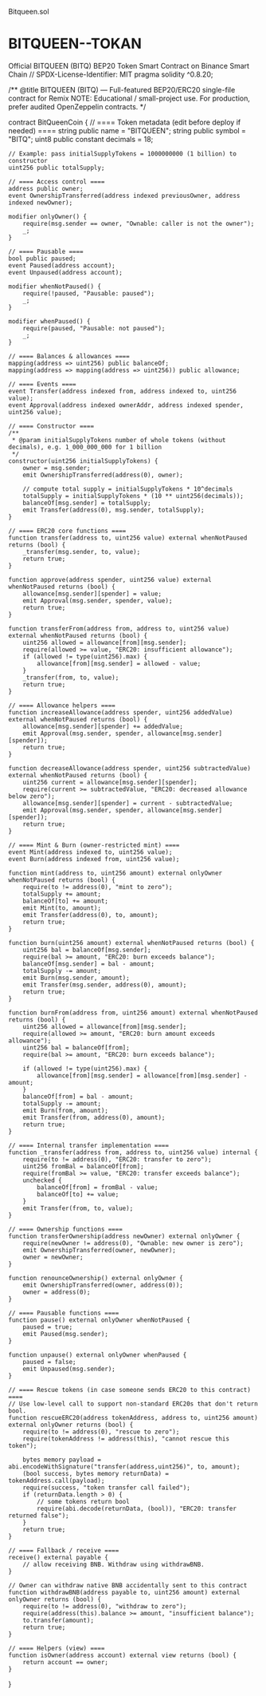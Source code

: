 Bitqueen.sol
# BITQUEEN--TOKAN
Official BITQUEEN (BITQ) BEP20 Token Smart Contract on Binance Smart Chain
// SPDX-License-Identifier: MIT
pragma solidity ^0.8.20;

/**
 @title BITQUEEN (BITQ) — Full-featured BEP20/ERC20 single-file contract for Remix
 NOTE: Educational / small-project use. For production, prefer audited OpenZeppelin contracts.
*/

contract BitQueenCoin {
    // ==== Token metadata (edit before deploy if needed) ====
    string public name = "BITQUEEN";
    string public symbol = "BITQ";
    uint8 public constant decimals = 18;

    // Example: pass initialSupplyTokens = 1000000000 (1 billion) to constructor
    uint256 public totalSupply;

    // ==== Access control ====
    address public owner;
    event OwnershipTransferred(address indexed previousOwner, address indexed newOwner);

    modifier onlyOwner() {
        require(msg.sender == owner, "Ownable: caller is not the owner");
        _;
    }

    // ==== Pausable ====
    bool public paused;
    event Paused(address account);
    event Unpaused(address account);

    modifier whenNotPaused() {
        require(!paused, "Pausable: paused");
        _;
    }

    modifier whenPaused() {
        require(paused, "Pausable: not paused");
        _;
    }

    // ==== Balances & allowances ====
    mapping(address => uint256) public balanceOf;
    mapping(address => mapping(address => uint256)) public allowance;

    // ==== Events ====
    event Transfer(address indexed from, address indexed to, uint256 value);
    event Approval(address indexed ownerAddr, address indexed spender, uint256 value);

    // ==== Constructor ====
    /**
     * @param initialSupplyTokens number of whole tokens (without decimals), e.g. 1_000_000_000 for 1 billion
     */
    constructor(uint256 initialSupplyTokens) {
        owner = msg.sender;
        emit OwnershipTransferred(address(0), owner);

        // compute total supply = initialSupplyTokens * 10^decimals
        totalSupply = initialSupplyTokens * (10 ** uint256(decimals));
        balanceOf[msg.sender] = totalSupply;
        emit Transfer(address(0), msg.sender, totalSupply);
    }

    // ==== ERC20 core functions ====
    function transfer(address to, uint256 value) external whenNotPaused returns (bool) {
        _transfer(msg.sender, to, value);
        return true;
    }

    function approve(address spender, uint256 value) external whenNotPaused returns (bool) {
        allowance[msg.sender][spender] = value;
        emit Approval(msg.sender, spender, value);
        return true;
    }

    function transferFrom(address from, address to, uint256 value) external whenNotPaused returns (bool) {
        uint256 allowed = allowance[from][msg.sender];
        require(allowed >= value, "ERC20: insufficient allowance");
        if (allowed != type(uint256).max) {
            allowance[from][msg.sender] = allowed - value;
        }
        _transfer(from, to, value);
        return true;
    }

    // ==== Allowance helpers ====
    function increaseAllowance(address spender, uint256 addedValue) external whenNotPaused returns (bool) {
        allowance[msg.sender][spender] += addedValue;
        emit Approval(msg.sender, spender, allowance[msg.sender][spender]);
        return true;
    }

    function decreaseAllowance(address spender, uint256 subtractedValue) external whenNotPaused returns (bool) {
        uint256 current = allowance[msg.sender][spender];
        require(current >= subtractedValue, "ERC20: decreased allowance below zero");
        allowance[msg.sender][spender] = current - subtractedValue;
        emit Approval(msg.sender, spender, allowance[msg.sender][spender]);
        return true;
    }

    // ==== Mint & Burn (owner-restricted mint) ====
    event Mint(address indexed to, uint256 value);
    event Burn(address indexed from, uint256 value);

    function mint(address to, uint256 amount) external onlyOwner whenNotPaused returns (bool) {
        require(to != address(0), "mint to zero");
        totalSupply += amount;
        balanceOf[to] += amount;
        emit Mint(to, amount);
        emit Transfer(address(0), to, amount);
        return true;
    }

    function burn(uint256 amount) external whenNotPaused returns (bool) {
        uint256 bal = balanceOf[msg.sender];
        require(bal >= amount, "ERC20: burn exceeds balance");
        balanceOf[msg.sender] = bal - amount;
        totalSupply -= amount;
        emit Burn(msg.sender, amount);
        emit Transfer(msg.sender, address(0), amount);
        return true;
    }

    function burnFrom(address from, uint256 amount) external whenNotPaused returns (bool) {
        uint256 allowed = allowance[from][msg.sender];
        require(allowed >= amount, "ERC20: burn amount exceeds allowance");
        uint256 bal = balanceOf[from];
        require(bal >= amount, "ERC20: burn exceeds balance");

        if (allowed != type(uint256).max) {
            allowance[from][msg.sender] = allowance[from][msg.sender] - amount;
        }
        balanceOf[from] = bal - amount;
        totalSupply -= amount;
        emit Burn(from, amount);
        emit Transfer(from, address(0), amount);
        return true;
    }

    // ==== Internal transfer implementation ====
    function _transfer(address from, address to, uint256 value) internal {
        require(to != address(0), "ERC20: transfer to zero");
        uint256 fromBal = balanceOf[from];
        require(fromBal >= value, "ERC20: transfer exceeds balance");
        unchecked {
            balanceOf[from] = fromBal - value;
            balanceOf[to] += value;
        }
        emit Transfer(from, to, value);
    }

    // ==== Ownership functions ====
    function transferOwnership(address newOwner) external onlyOwner {
        require(newOwner != address(0), "Ownable: new owner is zero");
        emit OwnershipTransferred(owner, newOwner);
        owner = newOwner;
    }

    function renounceOwnership() external onlyOwner {
        emit OwnershipTransferred(owner, address(0));
        owner = address(0);
    }

    // ==== Pausable functions ====
    function pause() external onlyOwner whenNotPaused {
        paused = true;
        emit Paused(msg.sender);
    }

    function unpause() external onlyOwner whenPaused {
        paused = false;
        emit Unpaused(msg.sender);
    }

    // ==== Rescue tokens (in case someone sends ERC20 to this contract) ====
    // Use low-level call to support non-standard ERC20s that don't return bool.
    function rescueERC20(address tokenAddress, address to, uint256 amount) external onlyOwner returns (bool) {
        require(to != address(0), "rescue to zero");
        require(tokenAddress != address(this), "cannot rescue this token");

        bytes memory payload = abi.encodeWithSignature("transfer(address,uint256)", to, amount);
        (bool success, bytes memory returnData) = tokenAddress.call(payload);
        require(success, "token transfer call failed");
        if (returnData.length > 0) {
            // some tokens return bool
            require(abi.decode(returnData, (bool)), "ERC20: transfer returned false");
        }
        return true;
    }

    // ==== Fallback / receive ====
    receive() external payable {
        // allow receiving BNB. Withdraw using withdrawBNB.
    }

    // Owner can withdraw native BNB accidentally sent to this contract
    function withdrawBNB(address payable to, uint256 amount) external onlyOwner returns (bool) {
        require(to != address(0), "withdraw to zero");
        require(address(this).balance >= amount, "insufficient balance");
        to.transfer(amount);
        return true;
    }

    // ==== Helpers (view) ====
    function isOwner(address account) external view returns (bool) {
        return account == owner;
    }
}
